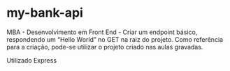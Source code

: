 # my-bank-api
MBA - Desenvolvimento em Front End - Criar um endpoint básico, respondendo um “Hello World” no GET na raiz do projeto. 
Como referência para a criação, pode-se utilizar o projeto criado nas aulas gravadas.

Utilizado Express

